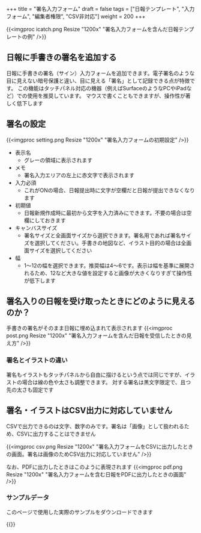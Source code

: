 +++
title = "署名入力フォーム"
draft = false
tags = ["日報テンプレート", "入力フォーム", "編集者権限", "CSV非対応"]
weight = 200
+++

{{<imgproc icatch.png Resize "1200x" "署名入力フォームを含んだ日報テンプレートの例" />}}

## 日報に手書きの署名を追加する

日報に手書きの署名（サイン）入力フォームを追加できます。電子署名のような目に見えない暗号保護と違い、目に見える「署名」として記録できる点が特徴です。
この機能はタッチパネル対応の機器（例えばSurfaceのようなPCやiPadなど）での使用を推奨しています。
マウスで書くこともできますが、操作性が著しく低下します

## 署名の設定

{{<imgproc setting.png Resize "1200x" "署名入力フォームの初期設定" />}}

- 表示名
  - グレーの領域に表示されます
- メモ
  - 署名入力エリアの左上に赤文字で表示されます
- 入力必須
  - これがONの場合、日報提出時に文字が空欄だと日報が提出できなくなります
- 初期値
  - 日報新規作成時に最初から文字を入力済みにできます。不要の場合は空欄にしておきます
- キャンバスサイズ
  - 署名サイズと全画面サイズから選択できます。署名用であれば署名サイズを選択してください。手書きの地図など、イラスト目的の場合は全画面サイズを選択してください
- 幅
  - 1〜12の幅を選択できます。推奨幅は4〜6です。表示は幅を基準に展開されるため、12など大きな値を設定すると画像が大きくなりすぎて操作性が低下します

## 署名入りの日報を受け取ったときにどのように見えるのか？

手書きの署名がそのまま日報に埋め込まれて表示されます
{{<imgproc post.png Resize "1200x" "署名入力フォームを含んだ日報を受信したときの見え方" />}}

### 署名とイラストの違い

署名もイラストもタッチパネルから自由に描けるという点では同じですが、イラストの場合は線の色や太さも調整できます。
対する署名は黒文字限定で、且つ先の太さも固定です

## 署名・イラストはCSV出力に対応していません

CSVで出力できるのは文字、数字のみです。署名は「画像」として扱われるため、CSVに出力することはできません

{{<imgproc csv.png Resize "1200x" "署名入力フォームをCSVに出力したときの画面。署名は画像のためCSV出力に対応していません" />}}

なお、PDFに出力したときはこのように表現されます
{{<imgproc pdf.png Resize "1200x" "署名入力フォームを含む日報をPDFに出力したときの画面" />}}

### サンプルデータ

このページで使用した実際のサンプルをダウンロードできます

{{<attachments style="orange" />}}
